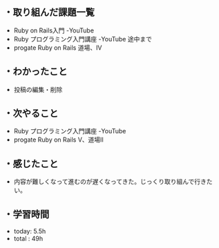 ## ・取り組んだ課題一覧
- Ruby on Rails入門 -YouTube
- Ruby プログラミング入門講座 -YouTube 途中まで
- progate Ruby on Rails 道場、Ⅳ
## ・わかったこと
- 投稿の編集・削除
## ・次やること
- Ruby プログラミング入門講座 -YouTube
- progate Ruby on Rails Ⅴ、道場Ⅱ
## ・感じたこと
- 内容が難しくなって進むのが遅くなってきた。じっくり取り組んで行きたい。
## ・学習時間
- today: 5.5h
- total  : 49h